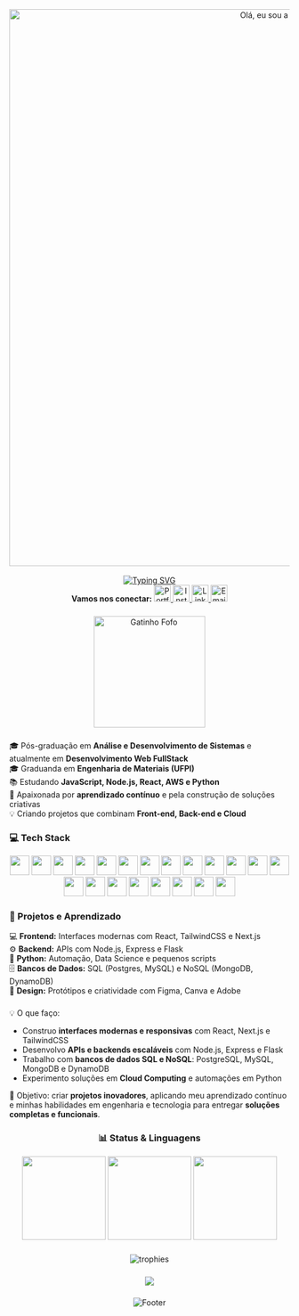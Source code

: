 <div align="center">
  
  <img src= "https://i.imgur.com/Zzc6LyI.png" alt="Olá, eu sou a Anny Karoline!" width="1000">
<br><br>
   <a href="https://git.io/typing-svg"><img src="https://readme-typing-svg.demolab.com?font=Fira+Code&weight=600&pause=1000&color=F736CA&background=FF56FF00&center=true&width=435&lines=FullStack+Developer+em+Evolu%C3%A7%C3%A3o+%F0%9F%92%BB+;Apaixonada+por+Aprendizado+Cont%C3%ADnuo;Explorando+Cloud+%26+JS+%F0%9F%9A%80;Criando+Projetos+e+Desafios+%F0%9F%9A%80" alt="Typing SVG" /></a>
   
</div>

<div align="center">
  <b>Vamos nos conectar:</b>
  <a href="https://anny-dev.vercel.app/" target="_blank">
    <img src="https://img.icons8.com/ios-filled/50/000000/code.png" width="30" alt="Portfólio"/>
  </a>
  <a href="https://www.instagram.com/AnnyKaah_/" target="_blank">
    <img src="https://img.icons8.com/ios-filled/50/E4405F/instagram-new.png" width="30" alt="Instagram"/>
  </a>
  <a href="https://www.linkedin.com/in/annykarolinedecarvalhomartins/" target="_blank">
    <img src="https://img.icons8.com/ios-filled/50/0077B5/linkedin.png" width="30" alt="LinkedIn"/>
  </a>
  <a href="mailto:annykamartins@icloud.com" target="_blank">
    <img src="https://img.icons8.com/ios-filled/50/EA4335/apple-mail.png" width="30" alt="Email"/>
  </a>
</div>


###
   <div align="center"><img src="https://media1.giphy.com/media/v1.Y2lkPTc5MGI3NjExamttcDd1aDhoaWV5ODcyczV5Y2lpMnB2eWNrNW02am5hZHhudXNubSZlcD12MV9pbnRlcm5hbF9naWZfYnlfaWQmY3Q9cw/2WpVD6Y1IrMEGyf0xx/giphy.gif" alt="Gatinho Fofo" width="200"/></div>

###

<p align="left">
🎓 Pós-graduação em <b>Análise e Desenvolvimento de Sistemas</b> e atualmente em <b>Desenvolvimento Web FullStack</b><br>
🎓 Graduanda em <b>Engenharia de Materiais (UFPI)</b><br>
📚 Estudando <b>JavaScript, Node.js, React, AWS e Python</b><br>
🧠 Apaixonada por <b>aprendizado contínuo</b> e pela construção de soluções criativas<br>
💡 Criando projetos que combinam <b>Front-end, Back-end e Cloud</b>
</p>

###

<h3 align="left">💻 Tech Stack</h3>

<div align="center">
  <img src="https://cdn.jsdelivr.net/gh/devicons/devicon/icons/html5/html5-original.svg" height="35" />
  <img src="https://cdn.jsdelivr.net/gh/devicons/devicon/icons/css3/css3-original.svg" height="35" />
  <img src="https://cdn.jsdelivr.net/gh/devicons/devicon/icons/javascript/javascript-original.svg" height="35" />
  <img src="https://cdn.jsdelivr.net/gh/devicons/devicon/icons/typescript/typescript-original.svg" height="35" />
  <img src="https://cdn.jsdelivr.net/gh/devicons/devicon/icons/java/java-original.svg" height="35" />
  <img src="https://cdn.jsdelivr.net/gh/devicons/devicon/icons/python/python-original.svg" height="35" />
  <img src="https://cdn.jsdelivr.net/gh/devicons/devicon/icons/react/react-original.svg" height="35" />
  <img src="https://cdn.jsdelivr.net/gh/devicons/devicon/icons/nextjs/nextjs-original.svg" height="35" />
  <img src="https://cdn.jsdelivr.net/gh/devicons/devicon/icons/nodejs/nodejs-original.svg" height="35" />
  <img src="https://cdn.jsdelivr.net/gh/devicons/devicon/icons/express/express-original.svg" height="35" />
  <img src="https://cdn.jsdelivr.net/gh/devicons/devicon/icons/flask/flask-original.svg" height="35" />
  <img src="https://cdn.jsdelivr.net/gh/devicons/devicon/icons/tailwindcss/tailwindcss-original.svg" height="35" />
  <img src="https://cdn.jsdelivr.net/gh/devicons/devicon/icons/docker/docker-original.svg" height="35" />
  <img src="https://cdn.jsdelivr.net/gh/devicons/devicon/icons/git/git-original.svg" height="35" />
  <img src="https://cdn.jsdelivr.net/gh/devicons/devicon/icons/github/github-original.svg" height="35" />
  <img src="https://cdn.jsdelivr.net/gh/devicons/devicon/icons/figma/figma-original.svg" height="35" />
  <img src="https://cdn.jsdelivr.net/gh/devicons/devicon/icons/canva/canva-original.svg" height="35" />
  <img src="https://cdn.jsdelivr.net/gh/devicons/devicon/icons/mysql/mysql-original.svg" height="35" />
  <img src="https://cdn.jsdelivr.net/gh/devicons/devicon/icons/mongodb/mongodb-original.svg" height="35" />
  <img src="https://cdn.jsdelivr.net/gh/devicons/devicon/icons/postgresql/postgresql-original.svg" height="35" />
  <img src="https://cdn.jsdelivr.net/gh/devicons/devicon/icons/arduino/arduino-original.svg" height="35" />
</div>

###

<h3 align="left">🚀 Projetos e Aprendizado</h3>

<p align="left">
💻 <b>Frontend:</b> Interfaces modernas com React, TailwindCSS e Next.js<br>
⚙️ <b>Backend:</b> APIs com Node.js, Express e Flask<br>
🐍 <b>Python:</b> Automação, Data Science e pequenos scripts<br>
🗄️ <b>Bancos de Dados:</b> SQL (Postgres, MySQL) e NoSQL (MongoDB, DynamoDB)<br>
🎨 <b>Design:</b> Protótipos e criatividade com Figma, Canva e Adobe
</p>


###
💡 O que faço:  
- Construo **interfaces modernas e responsivas** com React, Next.js e TailwindCSS  
- Desenvolvo **APIs e backends escaláveis** com Node.js, Express e Flask  
- Trabalho com **bancos de dados SQL e NoSQL**: PostgreSQL, MySQL, MongoDB e DynamoDB  
- Experimento soluções em **Cloud Computing** e automações em Python  

🎯 Objetivo: criar **projetos inovadores**, aplicando meu aprendizado contínuo e minhas habilidades em engenharia e tecnologia para entregar **soluções completas e funcionais**.  

###

<h3 align="center">📊 Status & Linguagens</h3>

<div align="center">

  <img src="https://github-readme-stats.vercel.app/api?username=AnnyKaah&hide_title=false&show_icons=true&include_all_commits=true&count_private=true&theme=radical&locale=pt-br" height="150" />

 
  <img src="https://github-readme-stats.vercel.app/api/top-langs/?username=AnnyKaah&layout=compact&theme=radical&langs_count=8&locale=pt-br" height="150" />

  
  <img src="https://github-readme-streak-stats.herokuapp.com/?user=AnnyKaah&theme=radical&locale=pt-br" height="150" />

</div>

###

<div align="center">

  
  <img src="https://github-profile-trophy.vercel.app/?username=AnnyKaah&theme=radical&row=1&column=6&margin-w=8&margin-h=8" alt="trophies"/>

</div>

###

<div align="center">

  <img src="https://visitor-badge.laobi.icu/badge?page_id=AnnyKaah.AnnyKaah&left_color=violet&right_color=cornflowerblue" />

</div>

###

<div align="center">
  <img src="https://capsule-render.vercel.app/api?type=waving&height=130&color=gradient&customColorList=20&section=footer" alt="Footer" />
</div>
